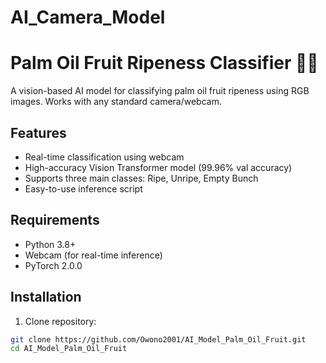 ﻿# AI_Camera_Model

# Palm Oil Fruit Ripeness Classifier 🌴📸

A vision-based AI model for classifying palm oil fruit ripeness using RGB images. Works with any standard camera/webcam.

## Features
- Real-time classification using webcam
- High-accuracy Vision Transformer model (99.96% val accuracy)
- Supports three main classes: Ripe, Unripe, Empty Bunch
- Easy-to-use inference script

## Requirements
- Python 3.8+
- Webcam (for real-time inference)
- PyTorch 2.0.0

## Installation

1. Clone repository:
```bash
git clone https://github.com/Owono2001/AI_Model_Palm_Oil_Fruit.git
cd AI_Model_Palm_Oil_Fruit
